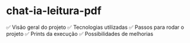 # chat-ia-leitura-pdf

✅ Visão geral do projeto
✅ Tecnologias utilizadas
✅ Passos para rodar o projeto
✅ Prints da execução
✅ Possibilidades de melhorias